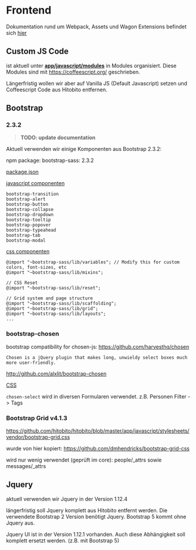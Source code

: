 # Frontend

Dokumentation rund um Webpack, Assets und Wagon Extensions befindet sich [hier](09_frontend/01_webpacker.md)

## Custom JS Code

ist aktuell unter **[app/javascript/modules](https://github.com/hitobito/hitobito/tree/master/app/javascript/javascripts/modules)** in Modules organisiert. Diese Modules sind mit https://coffeescript.org/ geschrieben.

Längerfristig wollen wir aber auf Vanilla JS (Default Javascript) setzen und Coffeescript Code aus Hitobito entfernen.

## Bootstrap

### 2.3.2

> **TODO: update documentation**

Aktuell verwenden wir einige Komponenten aus Bootstrap 2.3.2:

npm package: bootstrap-sass: 2.3.2

[package.json](https://github.com/hitobito/hitobito/blob/master/package.json#L13)

[javascript componenten](https://github.com/hitobito/hitobito/blob/master/app/javascript/packs/application.js#L38)
```
bootstrap-transition
bootstrap-alert
bootstrap-button
bootstrap-collapse
bootstrap-dropdown
bootstrap-tooltip
bootstrap-popover
bootstrap-typeahead
bootstrap-tab
bootstrap-modal
```

[css componenten](https://github.com/hitobito/hitobito/blob/master/app/javascript/stylesheets/vendor/bootstrap.scss)
```
@import "~bootstrap-sass/lib/variables"; // Modify this for custom colors, font-sizes, etc
@import "~bootstrap-sass/lib/mixins";

// CSS Reset
@import "~bootstrap-sass/lib/reset";

// Grid system and page structure
@import "~bootstrap-sass/lib/scaffolding";
@import "~bootstrap-sass/lib/grid";
@import "~bootstrap-sass/lib/layouts";
...
```

### bootstrap-chosen

bootstrap compatibility for chosen-js: https://github.com/harvesthq/chosen

`Chosen is a jQuery plugin that makes long, unwieldy select boxes much more user-friendly.`

http://github.com/alxlit/bootstrap-chosen

[CSS](https://github.com/hitobito/hitobito/blob/master/app/javascript/stylesheets/vendor/chosen-bootstrap.scss)

`chosen-select` wird in diversen Formularen verwendet. z.B. Personen Filter -> Tags

### Bootstrap Grid v4.1.3

https://github.com/hitobito/hitobito/blob/master/app/javascript/stylesheets/vendor/bootstrap-grid.css

wurde von hier kopiert: https://github.com/dmhendricks/bootstrap-grid-css

wird nur wenig verwendet (geprüft im core): people/_attrs sowie messages/_attrs

## Jquery

aktuell verwenden wir Jquery in der Version 1.12.4

längerfristig soll Jquery komplett aus Hitobito entfernt werden. Die verwendete Bootstrap 2 Version benötigt Jquery. Bootstrap 5 kommt ohne Jquery aus.

Jquery UI ist in der Version 1.12.1 vorhanden. Auch diese Abhängigkeit soll komplett ersetzt werden. (z.B. mit Bootstrap 5)
